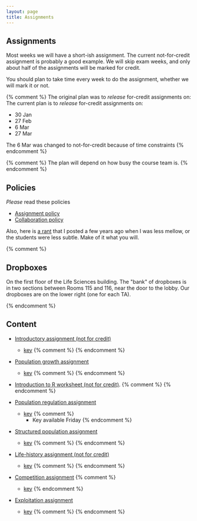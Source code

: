 ```yaml
---
layout: page
title: Assignments
---
```


## Assignments 

Most weeks we will have a short-ish assignment. The current not-for-credit assignment is probably a good example.  We will skip exam weeks, and only about half of the assignments will be marked for credit.

You should plan to take time every week to do the assignment, whether we will mark it or not.

{% comment %} 
The original plan was to _release_ for-credit assignments on:
The current plan is to _release_ for-credit assignments on:

* 30 Jan
* 27 Feb
* 6 Mar
* 27 Mar

The 6 Mar was changed to not-for-credit because of time constraints
{% endcomment %} 

{% comment %} 
The plan will depend on how busy the course team is.
{% endcomment %} 

## Policies

_Please_ read these policies

* [Assignment policy](/assignment_policy.html)
* [Collaboration policy](/Collaboration.html)

Also, here is [a rant](/rant.html) that I posted a few years ago when I was less mellow, or the students were less subtle. Make of it what you will.

{% comment %} 
## Dropboxes

On the first floor of the Life Sciences building. The "bank" of dropboxes is in two sections between Rooms 115 and 116, near the door to the lobby. Our dropboxes are on the lower right (one for each TA).

{% endcomment %} 

## Content

* [Introductory assignment (not for credit)](materials/intro.asn.pdf)
  * [key](materials/intro.key.pdf)
{% comment %} 
{% endcomment %} 

* [Population growth assignment](materials/pg.asn.pdf)
  * [key](materials/pg.key.pdf)
{% comment %} 
{% endcomment %} 

* [Introduction to R worksheet (not for credit)](materials/r.export.html).
{% comment %} 
{% endcomment %} 

* [Population regulation assignment](materials/regulation.asn.pdf)
  * [key](materials/regulation.key.pdf)
{% comment %} 
	* Key available Friday
{% endcomment %} 

* [Structured population assignment](materials/structure.asn.pdf)
  * [key](materials/structure.key.pdf)
{% comment %} 
{% endcomment %} 

* [Life-history assignment (not for credit)](materials/life_history.asn.pdf)
  * [key](materials/life_history.key.pdf)
{% comment %} 
{% endcomment %} 

* [Competition assignment](materials/competition.asn.pdf)
{% comment %} 
  * [key](materials/competition.key.pdf)
{% endcomment %} 

* [Exploitation assignment](materials/expl.asn.pdf)
  * [key](materials/expl.key.pdf)
{% comment %} 
{% endcomment %} 
